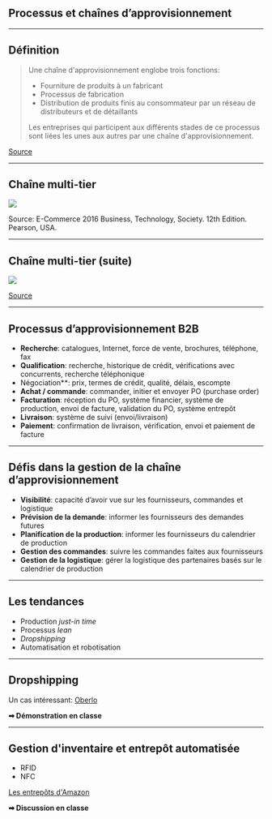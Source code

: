 ## Processus et chaînes d’approvisionnement

-----

## Définition

<div class="fragment">
<blockquote>

  <p>Une chaîne d'approvisionnement englobe trois fonctions:</p>

  <ul>
    <li>Fourniture de produits à un fabricant</li>
    <li>Processus de fabrication</li>
    <li>Distribution de produits finis au consommateur par un réseau de distributeurs et de détaillants</li>
  </ul>

  <p>Les entreprises qui participent aux différents stades de ce processus sont liées les unes aux autres par une chaîne d'approvisionnement.</p>
</blockquote>

<a href="https://www.supplychaincanada.com/fr/chaine-approvisionnement">Source</a>
</div>

-----

## Chaîne **multi-tier**

![](img/chaine-multi-tier.png)

Source: E-Commerce 2016 Business, Technology, Society. 12th Edition. Pearson, USA.

-----

## Chaîne **multi-tier** (suite)

![](img/chaine-multi-tier-2.png)

[Source](https://www.slideshare.net/kwatson/the-merging-of-planning-and-execution)

-----

## Processus d’approvisionnement B2B

* **Recherche**: catalogues, Internet, force de vente, brochures, téléphone, fax
* **Qualification**: recherche, historique de crédit, vérifications avec concurrents, recherche téléphonique
* Négociation**: prix, termes de crédit, qualité, délais, escompte
* **Achat / commande**: commander, initier et envoyer PO (purchase order)
* **Facturation**: réception du PO, système financier, système de production, envoi de facture, validation du PO, système entrepôt
* **Livraison**: système de suivi (envoi/livraison)
* **Paiement**: confirmation de livraison, vérification, envoi et paiement de facture

-----

## Défis dans la gestion de la chaîne d’approvisionnement

* **Visibilité**: capacité d’avoir vue sur les fournisseurs, commandes et logistique
* **Prévision de la demande**: informer les fournisseurs des demandes futures
* **Planification de la production**: informer les fournisseurs du calendrier de production
* **Gestion des commandes**: suivre les commandes faites aux fournisseurs
* **Gestion de la logistique**: gérer la logistique des partenaires basés sur le calendrier de production

-----

## Les tendances

* Production *just-in time*
* Processus *lean*
* *Dropshipping*
* Automatisation et robotisation

-----

## Dropshipping

Un cas intéressant: [Oberlo](https://www.oberlo.ca/)

**➡ Démonstration en classe**

-----

## Gestion d'inventaire et entrepôt automatisée

* RFID
* NFC

[Les entrepôts d'Amazon](https://www.youtube.com/watch?v=HSA5Bq-1fU4)

**➡ Discussion en classe**
